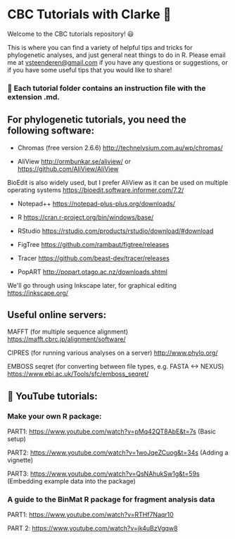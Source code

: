# CBC Tutorials with Clarke :book:

Welcome to the CBC tutorials repository! :smiley:

This is where you can find a variety of helpful tips and tricks for phylogenetic analyses, and just general neat things to do in R. Please email me at <vsteenderen@gmail.com> if you have any questions or suggestions, or if you have some useful tips that you would like to share!


### :pushpin: **Each tutorial folder contains an instruction file with the extension .md.** 


## For phylogenetic tutorials, you need the following software:

* Chromas (free version 2.6.6) http://technelysium.com.au/wp/chromas/

* AliView http://ormbunkar.se/aliview/ or https://github.com/AliView/AliView

BioEdit is also widely used, but I prefer AliView as it can be used on multiple operating systems https://bioedit.software.informer.com/7.2/

* Notepad++ https://notepad-plus-plus.org/downloads/

* R https://cran.r-project.org/bin/windows/base/ 

* RStudio https://rstudio.com/products/rstudio/download/#download

* FigTree https://github.com/rambaut/figtree/releases

* Tracer https://github.com/beast-dev/tracer/releases

* PopART http://popart.otago.ac.nz/downloads.shtml

We'll go through using Inkscape later, for graphical editing https://inkscape.org/

## Useful online servers:

MAFFT (for multiple sequence alignment) https://mafft.cbrc.jp/alignment/software/

CIPRES (for running various analyses on a server) http://www.phylo.org/

EMBOSS seqret (for converting between file types, e.g. FASTA <-> NEXUS) https://www.ebi.ac.uk/Tools/sfc/emboss_seqret/

## :movie_camera: YouTube tutorials:
### Make your own R package:
PART1: https://www.youtube.com/watch?v=pMq42QT8AbE&t=7s (Basic setup)

PART2: https://www.youtube.com/watch?v=1woJqeZCuog&t=34s (Adding a vignette)

PART3: https://www.youtube.com/watch?v=QsNAhukSw1g&t=59s (Embedding example data into the package)

### A guide to the BinMat R package for fragment analysis data

PART1: https://www.youtube.com/watch?v=RTHf7Naqr10

PART 2: https://www.youtube.com/watch?v=jk4uBzVgqw8

